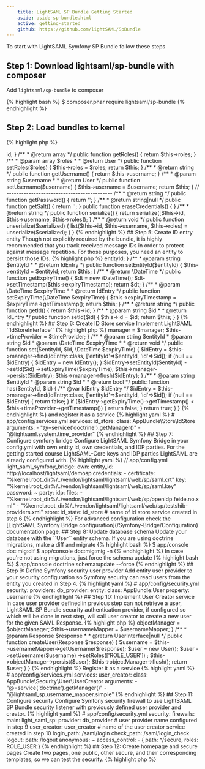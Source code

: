 ```yaml
---
    title: LightSAML SP Bundle Getting Started
    aside: aside-sp-bundle.html
    active: getting-started
    github: https://github.com/lightSAML/SpBundle
---
```


To start with LightSAML Symfony SP Bundle follow these steps

## Step 1: Download lightsaml/sp-bundle with composer

Add ``lightsaml/sp-bundle`` to composer

{% highlight bash %}
$ composer.phar require lightsaml/sp-bundle
{% endhighlight %}


## Step 2: Load bundles to kernel

{% highlight php %}
<?php
// app/AppKernel.php

public function registerBundles()
{
    $bundles = array(
        // ...
        new LightSaml\SymfonyBridgeBundle\LightSamlSymfonyBridgeBundle(),
        new LightSaml\SpBundle\LightSamlSpBundle(),
    );
}
{% endhighlight %}


## Step 3: Import routing resources

Import LightSAML SP Bundle routing resources, and make logout route

{% highlight yaml %}
// app/config/routing.yml
lightsaml_sp:
    resource: "@LightSamlSpBundle/Resources/config/routing.yml"
    prefix: saml

logout:
    path: /logout
{% endhighlight %}


## Step 4: Create User entity class

For the simplicity sake of this getting started course, your User entity can look like this

{% highlight php %}
<?php
// src/AppBundle/Entity/User.php
namespace AppBundle\Entity;

use Doctrine\ORM\Mapping as ORM;
use Symfony\Component\Security\Core\User\UserInterface;

/**
 * @ORM\Entity()
 */
class User implements UserInterface, \Serializable
{
    /**
     * @var int
     * @ORM\Id
     * @ORM\Column(type="integer")
     * @ORM\GeneratedValue(strategy="AUTO")
     */
    protected $id;

    /**
     * @var string
     * @ORM\Column(type="string")
     */
    protected $username;

    /**
     * @var array
     * @ORM\Column(type="json_array")
     */
    protected $roles;

    /**
     * @return int
     */
    public function getId()
    {
        return $this->id;
    }

    /**
     * @return array
     */
    public function getRoles()
    {
        return $this->roles;
    }

    /**
     * @param array $roles
     *
     * @return User
     */
    public function setRoles($roles)
    {
        $this->roles = $roles;

        return $this;
    }

    /**
     * @return string
     */
    public function getUsername()
    {
        return $this->username;
    }

    /**
     * @param string $username
     *
     * @return User
     */
    public function setUsername($username)
    {
        $this->username = $username;

        return $this;
    }

    // -------------------------------------------

    /**
     * @return string
     */
    public function getPassword()
    {
        return '';
    }

    /**
     * @return string|null
     */
    public function getSalt()
    {
        return '';
    }

    public function eraseCredentials()
    {
    }

    /**
     * @return string
     */
    public function serialize()
    {
        return serialize([$this->id, $this->username, $this->roles]);
    }

    /**
     * @return void
     */
    public function unserialize($serialized)
    {
        list($this->id, $this->username, $this->roles) = unserialize($serialized);
    }
}

{% endhighlight %}


## Step 5: Create ID entry entity

Though not explicitly required by the bundle, it is highly recommended that you track received message IDs in order
to protect against message repetition. For those purposes, you need an entity to persist those IDs.

{% highlight php %}
<?php
// src/AppBundle/Entity/IdEntry.php
namespace AppBundle\Entity;

use Doctrine\ORM\Mapping as ORM;

/**
 * @ORM\Entity()
 */
class IdEntry
{
    /**
     * @var string
     * @ORM\Id
     * @ORM\GeneratedValue(strategy="NONE")
     * @ORM\Column(type="string", length=255, nullable=false)
     */
    protected $entityId;

    /**
     * @var string
     * @ORM\Id
     * @ORM\GeneratedValue(strategy="NONE")
     * @ORM\Column(type="string", length=255, nullable=false)
     */
    protected $id;

    /**
     * @var int
     * @ORM\Column(type="integer", nullable=false)
     */
    protected $expiryTimestamp;

    /**
     * @return string
     */
    public function getEntityId()
    {
        return $this->entityId;
    }

    /**
     * @param string $entityId
     *
     * @return IdEntry
     */
    public function setEntityId($entityId)
    {
        $this->entityId = $entityId;

        return $this;
    }

    /**
     * @return \DateTime
     */
    public function getExpiryTime()
    {
        $dt = new \DateTime();
        $dt->setTimestamp($this->expiryTimestamp);

        return $dt;
    }

    /**
     * @param \DateTime $expiryTime
     *
     * @return IdEntry
     */
    public function setExpiryTime(\DateTime $expiryTime)
    {
        $this->expiryTimestamp = $expiryTime->getTimestamp();

        return $this;
    }

    /**
     * @return string
     */
    public function getId()
    {
        return $this->id;
    }

    /**
     * @param string $id
     *
     * @return IdEntry
     */
    public function setId($id)
    {
        $this->id = $id;

        return $this;
    }
}
{% endhighlight %}


## Step 6: Create ID Store service

Implement LightSAML ``IdStoreInterface``

{% highlight php %}
<?php
// src/AppBundle/Store/IdStore.php
namespace AppBundle\Store;

use AppBundle\Entity\IdEntry;
use Doctrine\Common\Persistence\ObjectManager;
use LightSaml\Provider\TimeProvider\TimeProviderInterface;
use LightSaml\Store\Id\IdStoreInterface;

class IdStore implements IdStoreInterface
{
    /** @var ObjectManager */
    private $manager;

    /** @var  TimeProviderInterface */
    private $timeProvider;

    /**
     * @param ObjectManager         $manager
     * @param TimeProviderInterface $timeProvider
     */
    public function __construct(ObjectManager $manager, TimeProviderInterface $timeProvider)
    {
        $this->manager = $manager;
        $this->timeProvider = $timeProvider;
    }

    /**
     * @param string    $entityId
     * @param string    $id
     * @param \DateTime $expiryTime
     *
     * @return void
     */
    public function set($entityId, $id, \DateTime $expiryTime)
    {
        $idEntry = $this->manager->find(IdEntry::class, ['entityId'=>$entityId, 'id'=>$id]);
        if (null == $idEntry) {
            $idEntry = new IdEntry();
        }
        $idEntry->setEntityId($entityId)
            ->setId($id)
            ->setExpiryTime($expiryTime);
        $this->manager->persist($idEntry);
        $this->manager->flush($idEntry);
    }

    /**
     * @param string $entityId
     * @param string $id
     *
     * @return bool
     */
    public function has($entityId, $id)
    {
        /** @var IdEntry $idEntry */
        $idEntry = $this->manager->find(IdEntry::class, ['entityId'=>$entityId, 'id'=>$id]);
        if (null == $idEntry) {
            return false;
        }
        if ($idEntry->getExpiryTime()->getTimestamp() < $this->timeProvider->getTimestamp()) {
            return false;
        }

        return true;
    }
}
{% endhighlight %}

and register it as a service

{% highlight yaml %}
# app/config/services.yml
services:
    id_store:
        class: AppBundle\Store\IdStore
        arguments:
            - "@=service('doctrine').getManager()"
            - "@lightsaml.system.time_provider"
{% endhighlight %}


## Step 7: Configure symfony bridge

Configure LightSAML Symfony Bridge in your config.yml with own entity id, own credentials, and IDP parties. For the getting
started course LightSAML-Core keys and IDP parties LightSAML are already configured with.

{% highlight yaml %}
// app/config.yml

light_saml_symfony_bridge:
    own:
        entity_id: http://localhost/lightsaml/demosp
        credentials:
            -
                certificate: "%kernel.root_dir%/../vendor/lightsaml/lightsaml/web/sp/saml.crt"
                key:         "%kernel.root_dir%/../vendor/lightsaml/lightsaml/web/sp/saml.key"
                password:    ~
    party:
        idp:
            files:
                - "%kernel.root_dir%/../vendor/lightsaml/lightsaml/web/sp/openidp.feide.no.xml"
                - "%kernel.root_dir%/../vendor/lightsaml/lightsaml/web/sp/testshib-providers.xml"
    store:
        id_state: id_store  # name of id store service created in step 6

{% endhighlight %}

For advanced configuration check the
[LightSAML Symfony Bridge configuration](/Symfony-Bridge/Configuration)
documentation page.


## Step 8: Update database schema

Update your database with the ``User`` entity schema.

If you are using doctrine migrations, make a diff and migrate

{% highlight bash %}
$ app/console doc:mig:dif
$ app/console doc:mig:mig -n
{% endhighlight %}

In case you're not using migrations, just force the schema update

{% highlight bash %}
$ app/console doctrine:schema:update --force
{% endhighlight %}


## Step 9: Define Symfony security user provider

Add entity user provider to your security configuration so Symfony security can read users from the entity
you created in Step 4.

{% highlight yaml %}
# app/config/security.yml
security:
    providers:
        db_provider:
            entity:
                class: AppBundle:User
                property: username
{% endhighlight %}


## Step 10: Implement User Creator service

In case user provider defined in previous step can not retrieve a user, LightSAML SP Bundle security authentication provider,
if configured so which will be done in next step, will call user creator to create a new user for the given SAML Response.

{% highlight php %}
<?php
// src/AppBundle/Security/User/UserCreator.php
namespace AppBundle\Security\User;

use AppBundle\Entity\User;
use Doctrine\Common\Persistence\ObjectManager;
use LightSaml\Model\Protocol\Response;
use LightSaml\SpBundle\Security\User\UserCreatorInterface;
use LightSaml\SpBundle\Security\User\UsernameMapperInterface;
use Symfony\Component\Security\Core\User\UserInterface;

class UserCreator implements UserCreatorInterface
{
    /** @var ObjectManager */
    private $objectManager;

    /** @var UsernameMapperInterface */
    private $usernameMapper;

    /**
     * @param ObjectManager           $objectManager
     * @param UsernameMapperInterface $usernameMapper
     */
    public function __construct($objectManager, $usernameMapper)
    {
        $this->objectManager = $objectManager;
        $this->usernameMapper = $usernameMapper;
    }

    /**
     * @param Response $response
     *
     * @return UserInterface|null
     */
    public function createUser(Response $response)
    {
        $username = $this->usernameMapper->getUsername($response);

        $user = new User();
        $user
            ->setUsername($username)
            ->setRoles(['ROLE_USER'])
        ;

        $this->objectManager->persist($user);
        $this->objectManager->flush();

        return $user;
    }
}
{% endhighlight %}

Register it as a service

{% highlight yaml %}
# app/config/services.yml
services:
    user_creator:
        class: AppBundle\Security\User\UserCreator
        arguments:
            - "@=service('doctrine').getManager()"
            - "@lightsaml_sp.username_mapper.simple"
{% endhighlight %}


## Step 11: Configure security

Configure Symfony security firewall to use LightSAML SP Bundle security listener with previously defined user provider and creator.

{% highlight yaml %}
# app/config/security.yml
security:
    firewalls:
        main:
            light_saml_sp:
                provider: db_provider       # user provider name configured in step 9
                user_creator: user_creator  # name of the user creator service created in step 10
                login_path: /saml/login
                check_path: /saml/login_check
            logout:
                path: /logout
            anonymous: ~

    access_control:
        - { path: ^/secure, roles: ROLE_USER }

{% endhighlight %}


## Step 12: Create homepage and secure pages

Create two pages, one public, other secure, and their corresponding templates, so we can test the security.

{% highlight php %}
<?php
// src/AppBundle/Controller/DefaultController.php
namespace AppBundle\Controller;

use Sensio\Bundle\FrameworkExtraBundle\Configuration\Route;
use Sensio\Bundle\FrameworkExtraBundle\Configuration\Template;
use Symfony\Bundle\FrameworkBundle\Controller\Controller;
use Symfony\Component\HttpFoundation\Request;

class DefaultController extends Controller
{
    /**
     * @Route("/", name="homepage")
     * @Template("default/index.html.twig")
     */
    public function indexAction(Request $request)
    {
        return [];
    }

    /**
     * @Route("/secure", name="secure")
     * @Template("default/secure.html.twig")
     */
    public function secureAction()
    {
        return [];
    }
}
{% endhighlight %}


## Step 13: Test it...

Go to the ``/saml/login`` route. Since in Step 3 we provided two IDP parties, you'll be redirected to a discovery page ``/saml/discovery``
to choose one of them.  When you select IDP, you will be redirect to it's login location with AuthnRequest, and when you authenticate
on that IDP, you'll be redirected back to ``/saml/login_check`` route with Assertion.


## Next Reads

 * [User resolution](../User-resolution/)
 * [Cookbook](../Cookbook/)

